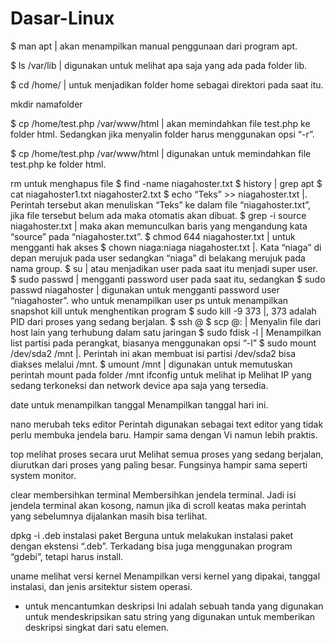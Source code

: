 # Dasar-Linux
$ man apt | akan menampilkan manual penggunaan dari program apt.

$ ls /var/lib | digunakan untuk melihat apa saja yang ada pada folder lib.

$ cd /home/ | untuk menjadikan folder home sebagai direktori pada saat itu.

mkdir namafolder

$ cp /home/test.php /var/www/html | akan memindahkan file test.php ke folder html. Sedangkan jika menyalin folder harus menggunakan opsi “-r”.

$ cp /home/test.php /var/www/html | digunakan untuk memindahkan file test.php ke folder html.

rm <file> untuk menghapus file
$ find -name niagahoster.txt
$ history | grep apt
$ cat niagahoster1.txt niagahoster2.txt
$ echo “Teks” >> niagahoster.txt |. Perintah tersebut akan menuliskan “Teks” ke dalam file “niagahoster.txt”, jika file tersebut belum ada maka otomatis akan dibuat.
$ grep -i source niagahoster.txt | maka akan memunculkan baris yang mengandung kata “source” pada “niagahoster.txt”.
$ chmod 644 niagahoster.txt | untuk mengganti hak akses
$ chown niaga:niaga niagahoster.txt |. Kata “niaga” di depan merujuk pada user sedangkan “niaga” di belakang merujuk pada nama group.
$ su <nama user> | atau menjadikan user pada saat itu menjadi super user.
$ sudo passwd | mengganti password user pada saat itu, sedangkan
$ sudo passwd niagahoster | digunakan untuk mengganti password user “niagahoster”.
who untuk menampilkan user
ps untuk menampilkan snapshot
kill untuk menghentikan program
$ sudo kill -9 373 |, 373 adalah PID dari proses yang sedang berjalan.
$ ssh <namauser>@<ip>
$ scp <file> <user>@<ip>:<folder tujuan> | Menyalin file dari host lain yang terhubung dalam satu jaringan
$ sudo fdisk -l | Menampilkan list partisi pada perangkat, biasanya menggunakan opsi “-l”
$ sudo mount /dev/sda2 /mnt |. Perintah ini akan membuat isi partisi /dev/sda2 bisa diakses melalui /mnt.
$ umount /mnt | digunakan untuk memutuskan perintah mount pada folder /mnt
ifconfig untuk melihat ip
Melihat IP yang sedang terkoneksi dan network device apa saja yang tersedia.

date untuk menampilkan tanggal
Menampilkan tanggal hari ini.

nano merubah teks editor
Perintah digunakan sebagai text editor yang tidak perlu membuka jendela baru. Hampir sama dengan Vi namun lebih praktis.

top melihat proses secara urut
Melihat semua proses yang sedang berjalan, diurutkan dari proses yang paling besar. Fungsinya hampir sama seperti system monitor.

clear membersihkan terminal
Membersihkan jendela terminal. Jadi isi jendela terminal akan kosong, namun jika di scroll keatas maka perintah yang sebelumnya dijalankan masih bisa terlihat.

dpkg -i <namapackage>.deb instalasi paket
Berguna untuk melakukan instalasi paket dengan ekstensi “.deb”. Terkadang bisa juga menggunakan program “gdebi”, tetapi harus install.

uname melihat versi kernel
Menampilkan versi kernel yang dipakai, tanggal instalasi, dan jenis arsitektur sistem operasi.

* untuk mencantumkan deskripsi
Ini adalah sebuah tanda yang digunakan untuk mendeskripsikan satu string yang digunakan untuk memberikan deskripsi singkat dari satu elemen.

